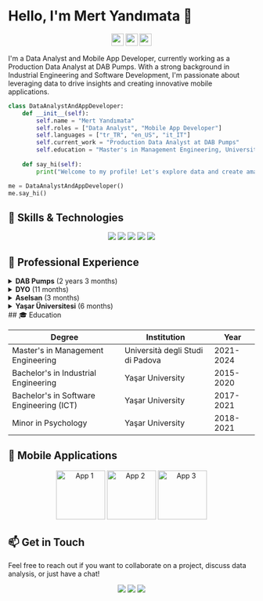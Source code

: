 # Hello, I'm Mert Yandımata 👋

<p align="center">
  <a href="https://www.linkedin.com/in/mert-yandimata/"><img src="https://img.shields.io/badge/linkedin-%230077B5.svg?&style=for-the-badge&logo=linkedin&logoColor=white" height=25></a>
  <a href="https://www.instagram.com/myandimata/"><img src="https://img.shields.io/badge/instagram-%23E4405F.svg?&style=for-the-badge&logo=instagram&logoColor=white" height=25></a>
  <a href="mailto:myandimata4@gmail.com"><img src="https://img.shields.io/badge/email-%23D14836.svg?&style=for-the-badge&logo=gmail&logoColor=white" height=25></a>
</p>

I'm a Data Analyst and Mobile App Developer, currently working as a Production Data Analyst at DAB Pumps. With a strong background in Industrial Engineering and Software Development, I'm passionate about leveraging data to drive insights and creating innovative mobile applications.

```python
class DataAnalystAndAppDeveloper:
    def __init__(self):
        self.name = "Mert Yandımata"
        self.roles = ["Data Analyst", "Mobile App Developer"]
        self.languages = ["tr_TR", "en_US", "it_IT"]
        self.current_work = "Production Data Analyst at DAB Pumps"
        self.education = "Master's in Management Engineering, Università degli Studi di Padova"
    
    def say_hi(self):
        print("Welcome to my profile! Let's explore data and create amazing apps!")

me = DataAnalystAndAppDeveloper()
me.say_hi()
```

## 🚀 Skills & Technologies

<p align="center">
  <img src="https://img.shields.io/badge/Python-3776AB?style=for-the-badge&logo=python&logoColor=white" />
  <img src="https://img.shields.io/badge/Flutter-02569B?style=for-the-badge&logo=flutter&logoColor=white" />
  <img src="https://img.shields.io/badge/SQL-4479A1?style=for-the-badge&logo=mysql&logoColor=white" />
  <img src="https://img.shields.io/badge/Qlik-009848?style=for-the-badge&logo=qlik&logoColor=white" />
  <img src="https://img.shields.io/badge/Machine_Learning-FF6F00?style=for-the-badge&logo=tensorflow&logoColor=white" />
</p>

## 💼 Professional Experience

<details>
<summary><b>DAB Pumps</b> (2 years 3 months)</summary>

### Production Data Analyst
<img src="https://img.shields.io/badge/Full--time-August%202023%20to%20Present-brightgreen" />
<img src="https://img.shields.io/badge/Location-Italy%20(Hybrid)-blue" />

**Skills:** Data Science, Machine Learning, +4 skills

### Process Engineering Specialist
<img src="https://img.shields.io/badge/Internship-January%202023%20to%20August%202023-yellow" />
<img src="https://img.shields.io/badge/Location-Italy-blue" />

**Skills:** Microsoft Excel, SQL, +3 skills

### Continuous Improvement Specialist
<img src="https://img.shields.io/badge/Internship-August%202022%20to%20January%202023-yellow" />
<img src="https://img.shields.io/badge/Location-Italy%20(Hybrid)-blue" />

**Skills:** Agile Methodologies, Scrum, +2 skills

</details>

<details>
<summary><b>DYO</b> (11 months)</summary>

### Industrial Engineer
<img src="https://img.shields.io/badge/Internship-September%202019%20to%20July%202020-orange" />

**Project:** Decision Support System for Production Planning
- Developed using Excel VBA, Java, and Arena Simulation
- Incorporated stochastic elements like machine breakdowns
- Responsible for implementing Excel VBA and Java components
- Ensured accuracy and effectiveness in production planning decisions

**Skills:** Microsoft Excel, C#, +3 skills

</details>

<details>
<summary><b>Aselsan</b> (3 months)</summary>

### Software Engineer
<img src="https://img.shields.io/badge/Internship-June%202019%20to%20August%202019-orange" />

**Skills:** C#

</details>

<details>
<summary><b>Yaşar Üniversitesi</b> (6 months)</summary>

### Student Assistant
<img src="https://img.shields.io/badge/Part--time-September%202018%20to%20February%202019-lightgrey" />
<img src="https://img.shields.io/badge/Location-Izmir,%20Turkey-blue" />

**Skills:** Java, Excel VBA, +1 skill

</details>
## 🎓 Education

| Degree | Institution | Year |
|--------|-------------|------|
| Master's in Management Engineering | Università degli Studi di Padova | 2021-2024 |
| Bachelor's in Industrial Engineering | Yaşar University | 2015-2020 |
| Bachelor's in Software Engineering (ICT) | Yaşar University | 2017-2021 |
| Minor in Psychology | Yaşar University | 2018-2021 |

## 📱 Mobile Applications

<p align="center">
  <a href="https://apps.apple.com/us/app/your-app1"><img src="/api/placeholder/100/100" alt="App 1" width="100" height="100" /></a>
  <a href="https://apps.apple.com/us/app/your-app2"><img src="/api/placeholder/100/100" alt="App 2" width="100" height="100" /></a>
  <a href="https://apps.apple.com/us/app/your-app3"><img src="/api/placeholder/100/100" alt="App 3" width="100" height="100" /></a>
</p>

## 📫 Get in Touch

Feel free to reach out if you want to collaborate on a project, discuss data analysis, or just have a chat!

<p align="center">
  <a href="mailto:myandimata4@gmail.com"><img src="https://img.shields.io/badge/Email-D14836?style=for-the-badge&logo=gmail&logoColor=white" /></a>
  <a href="https://www.linkedin.com/in/mert-yandimata/"><img src="https://img.shields.io/badge/LinkedIn-0077B5?style=for-the-badge&logo=linkedin&logoColor=white" /></a>
  <a href="https://www.instagram.com/myandimata/"><img src="https://img.shields.io/badge/Instagram-E4405F?style=for-the-badge&logo=instagram&logoColor=white" /></a>
</p>
